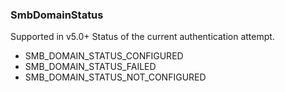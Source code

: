 ### SmbDomainStatus
Supported in v5.0+
  Status of the current authentication attempt.

- SMB_DOMAIN_STATUS_CONFIGURED
- SMB_DOMAIN_STATUS_FAILED
- SMB_DOMAIN_STATUS_NOT_CONFIGURED
